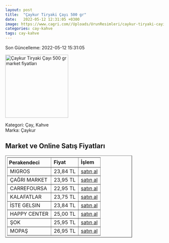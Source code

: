 ```yaml
---
layout: post
title:  "Çaykur Tiryaki Çayı 500 gr"
date:   2022-05-12 12:31:05 +0300
image: https://www.cagri.com//Uploads/UrunResimleri/caykur-tiryaki-cayi-500-gr-17ef.jpg
categories: cay-kahve
tags: cay-kahve
---
```


Son Güncelleme: 2022-05-12 15:31:05

<img src="https://www.cagri.com//Uploads/UrunResimleri/caykur-tiryaki-cayi-500-gr-17ef.jpg" width="200" alt="Çaykur Tiryaki Çayı 500 gr market fiyatları" />

Kategori: Çay, Kahve
<br />
Marka: Çaykur

<h2>Market ve Online Satış Fiyatları</h2>

<table border="1" style="padding: 5px;width:80%;">
  <tr>
    <td style="padding: 5px;"><strong>Perakendeci</strong></td>
    <td><strong>Fiyat</strong></td>
    <td><strong>İşlem</strong></td>
  </tr>
  <tr>
              <td title="Migros">MIGROS</td>
              <td>23,84 TL</td>
              <td><a title="Migros" target="_blank" href="https://www.migros.com.tr/caykur-tiryaki-500-g-p-2f7994">satın al</a></td>
            </tr><tr>
              <td title="Çağrı Market">ÇAĞRI MARKET</td>
              <td>23,95 TL</td>
              <td><a title="Çağrı Market" target="_blank" href="https://www.cagri.com/caykur-tiryaki-cayi-500-gr">satın al</a></td>
            </tr><tr>
              <td title="CarrefourSA">CARREFOURSA</td>
              <td>22,95 TL</td>
              <td><a title="CarrefourSA" target="_blank" href="https://www.carrefoursa.com/caykur-tiryaki-cayi-500-g-p-30088502">satın al</a></td>
            </tr><tr>
              <td title="Kalafatlar">KALAFATLAR</td>
              <td>23,75 TL</td>
              <td><a title="Kalafatlar" target="_blank" href="https://www.kalafatlar.com/urun/caykur-tiryaki-cayi-500-gr">satın al</a></td>
            </tr><tr>
              <td title="İste Gelsin">İSTE GELSIN</td>
              <td>23,84 TL</td>
              <td><a title="İste Gelsin" target="_blank" href="https://www.istegelsin.com/urun/caykur-tiryaki-500-gr_CAY25-AD">satın al</a></td>
            </tr><tr>
              <td title="Happy Center">HAPPY CENTER</td>
              <td>25,00 TL</td>
              <td><a title="Happy Center" target="_blank" href="https://www.happycenter.com.tr/Caykur_500_Gr_Cay_Tiryaki">satın al</a></td>
            </tr><tr>
              <td title="Şok">ŞOK</td>
              <td>25,95 TL</td>
              <td><a title="Şok" target="_blank" href="https://www.sokmarket.com.tr/tiryaki-cay-500-gr-p-6600/">satın al</a></td>
            </tr><tr>
              <td title="Mopaş">MOPAŞ</td>
              <td>26,95 TL</td>
              <td><a title="Mopaş" target="_blank" href="https://www.mopas.com.tr/caykur-tiryaki-500-gr/p/49591">satın al</a></td>
            </tr>
</table>
